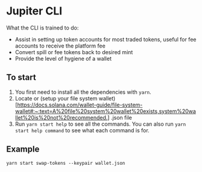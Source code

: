 # Jupiter CLI

What the CLI is trained to do:

- Assist in setting up token accounts for most traded tokens, useful for fee accounts to receive the platform fee
- Convert spill or fee tokens back to desired mint
- Provide the level of hygiene of a wallet

## To start

1. You first need to install all the dependencies with `yarn`.
2. Locate or (setup your file system wallet)[https://docs.solana.com/wallet-guide/file-system-wallet#:~:text=A%20file%20system%20wallet%20exists,system%20wallet%20is%20not%20recommended.] .json file
3. Run `yarn start help` to see all the commands. You can also run `yarn start help command` to see what each command is for.

## Example

`yarn start swap-tokens --keypair wallet.json`
